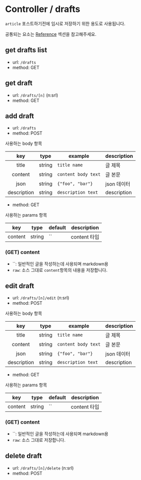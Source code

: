 # Controller / drafts

`article` 포스트하기전에 임시로 저장하기 위한 용도로 사용됩니다.

공통되는 요소는 [Reference](https://github.com/redgoose-dev/goose-api/tree/master/controller#reference) 섹션을 참고해주세요.


## get drafts list
- url: `/drafts`
- method: GET


## get draft
- url: `/drafts/[n]` (n:srl)
- method: GET


## add draft
- url: `/drafts`
- method: POST

사용하는 body 항목

| key | type | example | description |
|:---:|:---:|---|---|
| title | string | `title name` | 글 제목 |
| content | string | `content body text` | 글 본문 |
| json | string | `{"foo", "bar"}` | json 데이터 |
| description | string | `description text` | description |

- method: GET

사용하는 params 항목

| key | type | default | description |
|:---:|:---:|---|---|
| content | string | `` | content 타입 |

### (GET) content

- ``: 일반적인 글을 작성하는데 사용되며 markdown용
- `raw`: 소스 그대로 `content`항목의 내용을 저장합니다.


## edit draft
- url: `/drafts/[n]/edit` (n:srl)
- method: POST

사용하는 body 항목

| key | type | example | description |
|:---:|:---:|---|---|
| title | string | `title name` | 글 제목 |
| content | string | `content body text` | 글 본문 |
| json | string | `{"foo", "bar"}` | json 데이터 |
| description | string | `description text` | description |

- method: GET

사용하는 params 항목

| key | type | default | description |
|:---:|:---:|---|---|
| content | string | `` | content 타입 |

### (GET) content

- ``: 일반적인 글을 작성하는데 사용되며 markdown용
- `raw`: 소스 그대로 저장합니다.


## delete draft
- url: `/drafts/[n]/delete` (n:srl)
- method: POST
